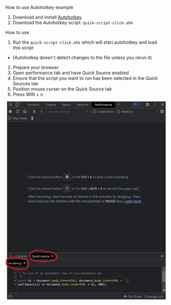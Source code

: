 How to use Autohotkey example

1. Download and install [Autohotkey](https://www.autohotkey.com/)
2. Download the Autohotkey script: `quick-script-click.ahk`

How to use
1. Run the `quick-script-click.ahk` which will start autohotkey and load this script
  * (Autohotkey doesn't detect changes to the file unless you rerun it)
2. Prepare your browser
  1. Open performance tab and have Quick Source enabled
  2. Ensure that the script you want to run has been selected in the Quick Sources tab
  3. Position mouse curser on the Quick Source tab
  4. Press WIN + n

![Autohotkey](./images/autohotkey-example.png)
